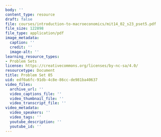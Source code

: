 ```yaml
---
body: ''
content_type: resource
draft: false
file: courses/introduction-to-macroeconomics/mit14_02_s23_pset5.pdf
file_size: 122898
file_type: application/pdf
image_metadata:
  caption: ''
  credit: ''
  image-alt: ''
learning_resource_types:
- Problem Sets
license: https://creativecommons.org/licenses/by-nc-sa/4.0/
resourcetype: Document
title: Problem Set 05
uid: edf0a6fc-91db-4c8e-86cc-de981ba40637
video_files:
  archive_url: ''
  video_captions_file: ''
  video_thumbnail_file: ''
  video_transcript_file: ''
video_metadata:
  video_speakers: ''
  video_tags: ''
  youtube_description: ''
  youtube_id: ''
---
```

